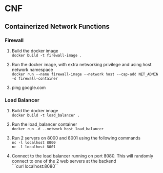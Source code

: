 # CNF
## Containerized Network Functions

### Firewall
1. Build the docker image\
```docker build -t firewall-image .```

2. Run the docker image, with extra networking privilege and using host network namespace\
```docker run --name firewall-image --network host --cap-add NET_ADMIN -d firewall-container```

3. ping google.com

### Load Balancer
1. Build the docker image\
```docker build -t load_balancer .```

2. Run the load_balancer container\
```docker run -d --network host load_balancer```

3. Run 2 servers on 8000 and 8001 using the following commands\
```nc -l localhost 8000```\
```nc -l localhost 8001```

4. Connect to the load balancer running on port 8080. This will randomly connect to one of the 2 web servers at the backend\
```curl localhost:8080``
